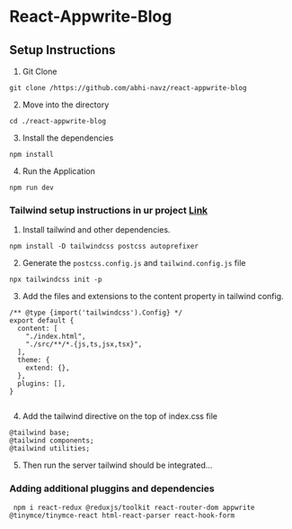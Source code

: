 # React-Appwrite-Blog

## Setup Instructions

1. Git Clone

```
git clone /https://github.com/abhi-navz/react-appwrite-blog
```

2. Move into the directory

```
cd ./react-appwrite-blog
```

3. Install the dependencies

```
npm install
```

4. Run the Application

```
npm run dev
```
### Tailwind setup instructions in ur project [Link](https://tailwindcss.com/docs/guides/vite)

1. Install tailwind and other dependencies.

```
npm install -D tailwindcss postcss autoprefixer
```

2. Generate the `postcss.config.js` and `tailwind.config.js` file

```
npx tailwindcss init -p
```

3. Add the files and extensions to the content property in tailwind config.

```
/** @type {import('tailwindcss').Config} */
export default {
  content: [
    "./index.html",
    "./src/**/*.{js,ts,jsx,tsx}",
  ],
  theme: {
    extend: {},
  },
  plugins: [],
}


```

4. Add the tailwind directive on the top of index.css file

```
@tailwind base;
@tailwind components;
@tailwind utilities;
```

5. Then run the server tailwind should be integrated...

### Adding additional pluggins and dependencies
```
 npm i react-redux @reduxjs/toolkit react-router-dom appwrite @tinymce/tinymce-react html-react-parser react-hook-form
```